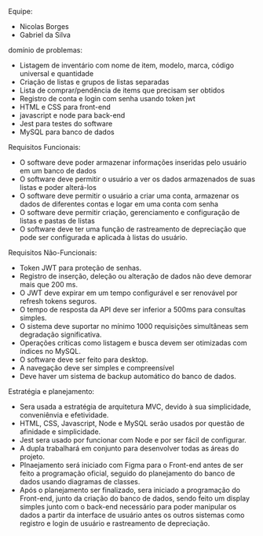 Equipe:
- Nicolas Borges
- Gabriel da Silva

domínio de problemas:
- Listagem de inventário com nome de item, modelo, marca, código universal e quantidade
- Criação de listas e grupos de listas separadas
- Lista de comprar/pendência de items que precisam ser obtidos
- Registro de conta e login com senha usando token jwt
- HTML e CSS para front-end
- javascript e node para back-end
- Jest para testes do software
- MySQL para banco de dados

Requisitos Funcionais:
- O software deve poder armazenar informações inseridas pelo usuário em um banco de dados
- O software deve permitir o usuário a ver os dados armazenados de suas listas e poder alterá-los
- O software deve permitir o usuário a criar uma conta, armazenar os dados de diferentes contas e logar em uma conta com senha
- O software deve permitir criação, gerenciamento e configuração de listas e pastas de listas
- O software deve ter uma função de rastreamento de depreciação que pode ser configurada e aplicada à listas do usuário.

Requisitos Não-Funcionais:
- Token JWT para proteção de senhas.
- Registro de inserção, deleção ou alteração de dados não deve demorar mais que 200 ms.
- O JWT deve expirar em um tempo configurável e ser renovável por refresh tokens seguros.
- O tempo de resposta da API deve ser inferior a 500ms para consultas simples.
- O sistema deve suportar no mínimo 1000 requisições simultâneas sem degradação significativa.
- Operações críticas como listagem e busca devem ser otimizadas com índices no MySQL.
- O software deve ser feito para desktop.
- A navegação deve ser simples e compreensível
- Deve haver um sistema de backup automático do banco de dados.

Estratégia e planejamento:
- Sera usada a estratégia de arquitetura MVC, devido à sua simplicidade, conveniênvia e efetividade.
- HTML, CSS, Javascript, Node e MySQL serão usados por questão de afinidade e simplicidade.
- Jest sera usado por funcionar com Node e por ser fácil de configurar.
- A dupla trabalhará em conjunto para desenvolver todas as áreas do projeto.
- Plnaejamento será iniciado com Figma para o Front-end antes de ser feito a programação oficial, seguido do planejamento do banco de dados usando diagramas de classes.
- Após o planejamento ser finalizado, sera iniciado a programação do Front-end, junto da criação do banco de dados, sendo feito um display simples junto com o back-end necessário para poder manipular os dados a partir da interface de usuário antes os outros sistemas como registro e login de usuário e rastreamento de depreciação.
